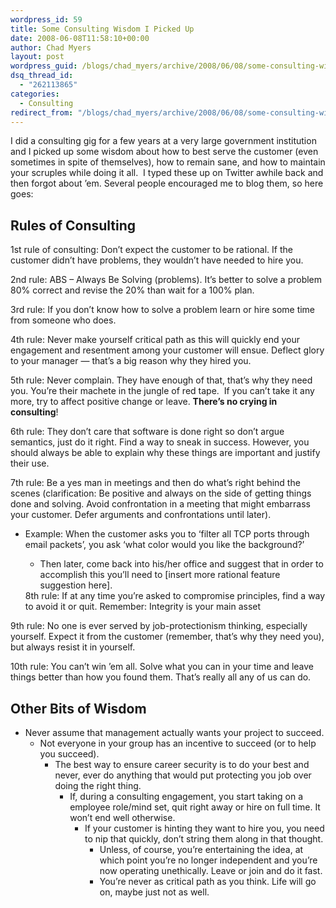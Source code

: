 ```yaml
---
wordpress_id: 59
title: Some Consulting Wisdom I Picked Up
date: 2008-06-08T11:58:10+00:00
author: Chad Myers
layout: post
wordpress_guid: /blogs/chad_myers/archive/2008/06/08/some-consulting-wisdom-i-picked-up.aspx
dsq_thread_id:
  - "262113865"
categories:
  - Consulting
redirect_from: "/blogs/chad_myers/archive/2008/06/08/some-consulting-wisdom-i-picked-up.aspx/"
---
```

I did a consulting gig for a few years at a very large government institution and I picked up some wisdom about how to best serve the customer (even sometimes in spite of themselves), how to remain sane, and how to maintain your scruples while doing it all.&nbsp; I typed these up on Twitter awhile back and then forgot about &#8217;em. Several people encouraged me to blog them, so here goes:

## Rules of Consulting

1st rule of consulting: Don&#8217;t expect the customer to be rational. If the customer didn&#8217;t have problems, they wouldn&#8217;t have needed to hire you.

2nd rule: ABS &#8211; Always Be Solving (problems). It&#8217;s better to solve a problem 80% correct and revise the 20% than wait for a 100% plan.

3rd rule: If you don&#8217;t know how to solve a problem learn or hire some time from someone who does.

4th rule: Never make yourself critical path as this will quickly end your engagement and resentment among your customer will ensue. Deflect glory to your manager &#8212; that&#8217;s a big reason why they hired you.

5th rule: Never complain. They have enough of that, that&#8217;s why they need you. You&#8217;re their machete in the jungle of red tape.&nbsp; If you can&#8217;t take it any more, try to affect positive change or leave. **There&#8217;s no crying in consulting**!

6th rule: They don&#8217;t care that software is done right so don&#8217;t argue semantics, just do it right. Find a way to sneak in success. However, you should always be able to explain why these things are important and justify their use.

7th rule: Be a yes man in meetings and then do what&#8217;s right behind the scenes (clarification: Be positive and always on the side of getting things done and solving. Avoid confrontation in a meeting that might embarrass your customer. Defer arguments and confrontations until later).

  * Example: When the customer asks you to &#8216;filter all TCP ports through email packets&#8217;, you ask &#8216;what color would you like the background?&#8217; 
      * Then later, come back into his/her office and suggest that in order to accomplish this you&#8217;ll need to [insert more rational feature suggestion here].</ul> 
    8th rule: If at any time you&#8217;re asked to compromise principles, find a way to avoid it or quit. Remember: Integrity is your main asset
    
    9th rule: No one is ever served by job-protectionism thinking, especially yourself. Expect it from the customer (remember, that&#8217;s why they need you), but always resist it in yourself.
    
    10th rule: You can&#8217;t win &#8217;em all. Solve what you can in your time and leave things better than how you found them. That&#8217;s really all any of us can do.
    
    ## Other Bits of Wisdom
    
      * Never assume that management actually wants your project to succeed. 
          * Not everyone in your group has an incentive to succeed (or to help you succeed). 
              * The best way to ensure career security is to do your best and never, ever do anything that would put protecting you job over doing the right thing. 
                  * If, during a consulting engagement, you start taking on a employee role/mind set, quit right away or hire on full time. It won&#8217;t end well otherwise. 
                      * If your customer is hinting they want to hire you, you need to nip that quickly, don&#8217;t string them along in that thought. 
                          * Unless, of course, you&#8217;re entertaining the idea, at which point you&#8217;re no longer independent and you&#8217;re now operating unethically. Leave or join and do it fast.
                          * You&#8217;re never as critical path as you think. Life will go on, maybe just not as well.</ul>